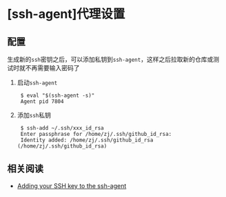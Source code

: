 
# [ssh-agent]代理设置

## 配置

生成新的`ssh`密钥之后，可以添加私钥到`ssh-agent`，这样之后拉取新的仓库或测试时就不再需要输入密码了

1. 启动`ssh-agent`

        $ eval "$(ssh-agent -s)"
        Agent pid 7804

2. 添加`ssh`私钥

        $ ssh-add ~/.ssh/xxx_id_rsa
        Enter passphrase for /home/zj/.ssh/github_id_rsa: 
        Identity added: /home/zj/.ssh/github_id_rsa (/home/zj/.ssh/github_id_rsa)

## 相关阅读

* [Adding your SSH key to the ssh-agent](https://help.github.com/articles/generating-a-new-ssh-key-and-adding-it-to-the-ssh-agent/#adding-your-ssh-key-to-the-ssh-agent)